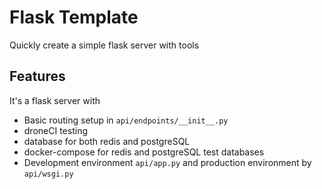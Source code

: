 # Flask Template

Quickly create a simple flask server with tools

## Features

It's a flask server with

- Basic routing setup in `api/endpoints/__init__.py`
- droneCI testing
- database for both redis and postgreSQL 
- docker-compose for redis and postgreSQL test databases
- Development environment `api/app.py` and production environment by `api/wsgi.py`